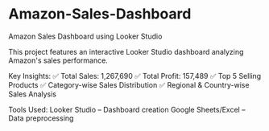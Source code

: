 # Amazon-Sales-Dashboard
Amazon Sales Dashboard using Looker Studio

This project features an interactive Looker Studio dashboard analyzing Amazon's sales performance.

Key Insights:
✅ Total Sales: 1,267,690
✅ Total Profit: 157,489
✅ Top 5 Selling Products
✅ Category-wise Sales Distribution
✅ Regional & Country-wise Sales Analysis

Tools Used:
Looker Studio – Dashboard creation
Google Sheets/Excel – Data preprocessing
